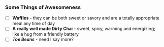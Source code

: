 ### Some Things of Awesomeness  
- [ ] **Waffles** - they can be both sweet or savory and are a totally appropriate meal any time of day
- [ ] **A really well made Dirty Chai** - sweet, spicy, warming and energizing; like a hug from a friendly battery
- [ ] ***Toe Beans*** - need I say more?
